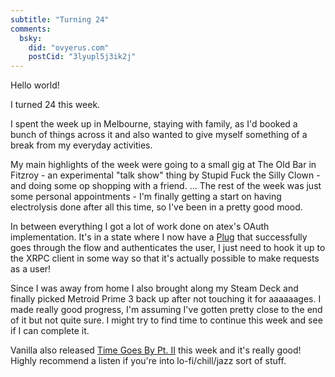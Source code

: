 ```yaml
---
subtitle: "Turning 24"
comments:
  bsky:
    did: "ovyerus.com"
    postCid: "3lyupl5j3ik2j"
---
```


Hello world!

I turned 24 this week.

I spent the week up in Melbourne, staying with family, as I'd booked a bunch of
things across it and also wanted to give myself something of a break from my
everyday activities.

My main highlights of the week were going to a small gig at The Old Bar in
Fitzroy - an experimental "talk show" thing by Stupid Fuck the Silly Clown - and
doing some op shopping with a friend. ... The rest of the week was just some
personal appointments - I'm finally getting a start on having electrolysis done
after all this time, so I've been in a pretty good mood.

In between everything I got a lot of work done on atex's OAuth implementation.
It's in a state where I now have a [Plug](https://hexdocs.pm/plug/) that
successfully goes through the flow and authenticates the user, I just need to
hook it up to the XRPC client in some way so that it's actually possible to make
requests as a user!

Since I was away from home I also brought along my Steam Deck and finally picked
Metroid Prime 3 back up after not touching it for aaaaaages. I made really good
progress, I'm assuming I've gotten pretty close to the end of it but not quite
sure. I might try to find time to continue this week and see if I can complete
it.

Vanilla also released
[Time Goes By Pt. II](https://vanillabeats.bandcamp.com/album/time-goes-by-pt-ii)
this week and it's really good! Highly recommend a listen if you're into
lo-fi/chill/jazz sort of stuff.

